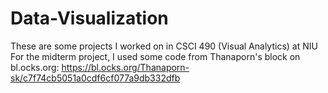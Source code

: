 # Data-Visualization
These are some projects I worked on in CSCI 490 (Visual Analytics) at NIU
For the midterm project, I used some code from Thanaporn's block on bl.ocks.org:
  https://bl.ocks.org/Thanaporn-sk/c7f74cb5051a0cdf6cf077a9db332dfb
